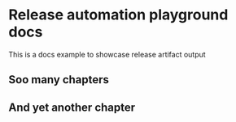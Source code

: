 # Release automation playground docs

This is a docs example to showcase release artifact output


## Soo many chapters


## And yet another chapter
